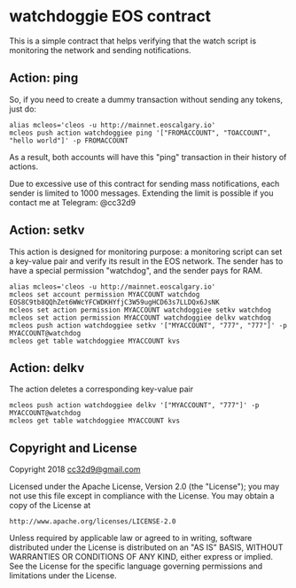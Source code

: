 # watchdoggie EOS contract

This is a simple contract that helps verifying that the watch script is
monitoring the network and sending notifications.

## Action: ping

So, if you need to create a dummy transaction without sending any
tokens, just do:

```
alias mcleos='cleos -u http://mainnet.eoscalgary.io'
mcleos push action watchdoggiee ping '["FROMACCOUNT", "TOACCOUNT", "hello world"]' -p FROMACCOUNT
```

As a result, both accounts will have this "ping" transaction in their
history of actions.

Due to excessive use of this contract for sending mass notifications,
each sender is limited to 1000 messages. Extending the limit is possible
if you contact me at Telegram: @cc32d9


## Action: setkv

This action is designed for monitoring purpose: a monitoring script can
set a key-value pair and verify its result in the EOS network. The
sender has to have a special permission "watchdog", and the sender pays
for RAM.

```
alias mcleos='cleos -u http://mainnet.eoscalgary.io'
mcleos set account permission MYACCOUNT watchdog EOS8C9tb8QQhZet6WWcYFCWDKHYfjC3W59ugHCD63s7LLDQx6JsNK
mcleos set action permission MYACCOUNT watchdoggiee setkv watchdog
mcleos set action permission MYACCOUNT watchdoggiee delkv watchdog
mcleos push action watchdoggiee setkv '["MYACCOUNT", "777", "777"]' -p MYACCOUNT@watchdog
mcleos get table watchdoggiee MYACCOUNT kvs
```

## Action: delkv

The action deletes a corresponding key-value pair

```
mcleos push action watchdoggiee delkv '["MYACCOUNT", "777"]' -p MYACCOUNT@watchdog
mcleos get table watchdoggiee MYACCOUNT kvs
```




## Copyright and License

Copyright 2018 cc32d9@gmail.com

Licensed under the Apache License, Version 2.0 (the "License");
you may not use this file except in compliance with the License.
You may obtain a copy of the License at

    http://www.apache.org/licenses/LICENSE-2.0

Unless required by applicable law or agreed to in writing, software
distributed under the License is distributed on an "AS IS" BASIS,
WITHOUT WARRANTIES OR CONDITIONS OF ANY KIND, either express or implied.
See the License for the specific language governing permissions and
limitations under the License.

